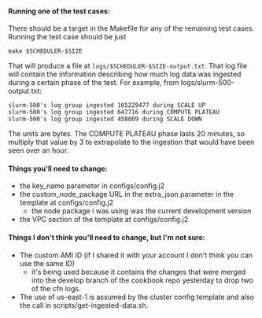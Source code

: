 #### Running one of the test cases:

There should be a target in the Makefile for any of the remaining test cases. Running the test case should be just

```
make $SCHEDULER-$SIZE
```

That will produce a file at `logs/$SCHEDULER-$SIZE-output.txt`. That log file will contain the information describing how much log data was ingested during a certain phase of the test. For example, from logs/slurm-500-output.txt:

```
slurm-500's log group ingested 165229477 during SCALE UP
slurm-500's log group ingested 647716 during COMPUTE PLATEAU
slurm-500's log group ingested 458009 during SCALE DOWN
```

The units are bytes. The COMPUTE PLATEAU phase lasts 20 minutes, so multiply that value by 3 to extrapolate to the ingestion that would have been seen over an hour.

#### Things you'll need to change:

* the key_name parameter in configs/config.j2
* the custom\_node\_package URL in the extra_json parameter in the template at configs/config.j2
  * the node package i was using was the current development version
* the VPC section of the template at configs/config.j2


#### Things I don't think you'll need to change, but I'm not sure:

* The custom AMI ID (if I shared it with your account I don't think you can use the same ID)
  * it's being used because it contains the changes that were merged into the develop branch of the cookbook repo yesterday to drop two of the cfn logs.
* The use of us-east-1 is assumed by the cluster config template and also the call in scripts/get-ingested-data.sh.
